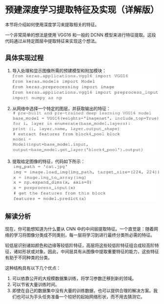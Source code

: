 # 预建深度学习提取特征及实现（详解版）

本节将介绍如何使用深度学习来提取相关的特征。

一个非常简单的想法是使用 VGG16 和一般的 DCNN 模型来进行特征提取。这段代码通过从特定图层中提取特征来实现这个想法。

## 具体实现过程

1.  导入处理和显示图像所需的预建模型和附加模块：
    ![](img/868f3c8c3b8f730b262bc1c9f14a89bb.jpg)

2.  从网络中选择一个特定的图层，并获取输出的特征：
    ![](img/ba910fe18576862eabd1d11071966009.jpg)

3.  提取给定图像的特征，代码如下所示：
    ![](img/f0e7f36273e6f10c31e82985613e44be.jpg)

## 解读分析

现在，你可能想知道为什么要从 CNN 中的中间层提取特征。一个直觉是：随着网络的学习将图像分类成不同类别，每一层将学习到进行最终分类所必需的特征。

较低层识别诸如颜色和边缘等较低阶特征，高层将这些较低阶特征组合成较高阶特征，诸如形状或对象。因此，中间层具有从图像中提取重要特征的能力，这些特征有助于不同种类的分类。

这种结构具有以下几个优点：

1.  可以依靠公开的大规模数据集训练，将学习参数迁移到新的领域。
2.  可以节省大量训练时间。
3.  即使在自己的数据集中没有大量的训练数据，也可以提供合理的解决方案。我们也可以为手头任务准备一个较好的起始网络形状，而不用去猜测它。